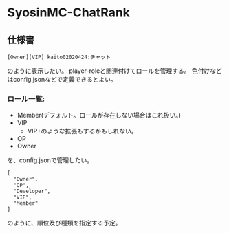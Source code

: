 # SyosinMC-ChatRank


## 仕様書
`[Owner][VIP] kaito02020424:チャット`

のように表示したい。
player-roleと関連付けてロールを管理する。
色付けなどはconfig.jsonなどで定義できるとよい。


### ロール一覧:
- Member(デフォルト。ロールが存在しない場合はこれ扱い。)
- VIP
  - VIP+のような拡張もするかもしれない。
- OP
- Owner

を、config.jsonで管理したい。
```
[
  "Owner",
  "OP",
  "Developer",
  "VIP",
  "Member"
]
```

のように、順位及び種類を指定する予定。 
